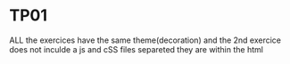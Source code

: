 # TP01
ALL the exercices have the same theme(decoration) and the 2nd exercice does not inculde a js and cSS files separeted they are within the html 
